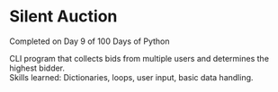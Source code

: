 # Silent Auction
Completed on Day 9 of 100 Days of Python

CLI program that collects bids from multiple users and determines the highest bidder.  
Skills learned: Dictionaries, loops, user input, basic data handling.
